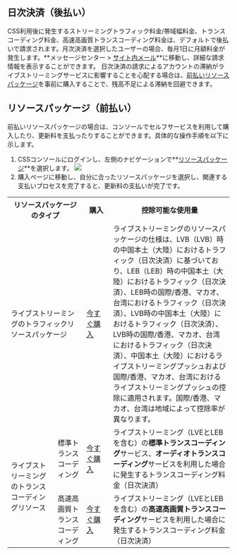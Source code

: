 ## 日次決済（後払い）

CSS利用後に発生するストリーミングトラフィック料金/帯域幅料金、トランスコーディング料金、高速高画質トランスコーディング料金は、デフォルトで後払いで請求されます。月次決済を選択したユーザーの場合、毎月1日に月額料金が発生します。**メッセージセンター > [サイト内メール](https://console.cloud.tencent.com/message/index/all/106?from=detail)**に移動し、詳細な請求情報を表示することができます。
日次決済の請求によるアカウントの滞納がライブストリーミングサービスに影響することを心配する場合は、[前払いリソースパッケージ](https://console.cloud.tencent.com/live/resources/package?type=traffic)を事前に購入することで、残高不足による滞納を回避できます。

## リソースパッケージ（前払い）
前払いリソースパッケージの場合は、コンソールでセルフサービスを利用して購入したり、更新料を支払ったりすることができます。具体的な操作手順を以下に示します。
1. CSSコンソールにログインし、左側のナビゲーションで**[リソースパッケージ](https://console.cloud.tencent.com/live/resources/package?type=traffic)**を選択します。
![](https://qcloudimg.tencent-cloud.cn/raw/92563e957ce2cf8d329d9b5a16c0fcfc.png)
2. 購入ページに移動し、自分に合ったリソースパッケージを選択し、関連する支払いプロセスを完了すると、更新料の支払いが完了です。

<table>
<tr><th colspan="2" width="34%">リソースパッケージのタイプ</th><th width="12%">購入</th><th>控除可能な使用量</th>
</tr><tr>
<td  colspan="2">ライブストリーミングのトラフィックリソースパッケージ</td>
<td><a href="https://buy.cloud.tencent.com/live">今すぐ購入</a></td>
<td>ライブストリーミングのリソースパッケージの仕様は、LVB（LVB）時の中国本土（大陸）におけるトラフィック（日次決済）に基づいており、LEB（LEB）時の中国本土（大陸）におけるトラフィック（日次決済）、LEB時の国際/香港、マカオ、台湾におけるトラフィック（日次決済）、LVB時の中国本土（大陸）におけるトラフィック（日次決済）、LVB時の国際/香港、マカオ、台湾におけるトラフィック（日次決済）、中国本土（大陸）におけるライブストリーミングプッシュおよび国際/香港、マカオ、台湾におけるライブストリーミングプッシュの控除に適用されます。国際/香港、マカオ、台湾は地域によって控除率が異なります。
</td>
</tr><tr>
<td rowspan="2">ライブストリーミングのトランスコーディングリソース</td>
<td>標準トランスコーディング</td>
<td><a href="https://buy.cloud.tencent.com/live?type=transcode">今すぐ購入</a></td>
<td>ライブストリーミング（LVEとLEBを含む）の<b>標準トランスコーディング</b>サービス、<b>オーディオトランスコーディング</b>サービスを利用した場合に発生するトランスコーディング料金（日次決済）</td>
</tr><tr>
<td>高速高画質トランスコーディング</td>
<td><a href="https://buy.cloud.tencent.com/live?type=transcode##">今すぐ購入</a></td>
<td>ライブストリーミング（LVEとLEBを含む）の<b>高速高画質トランスコーディング</b>サービスを利用した場合に発生するトランスコーディング料金（日次決済）</td>
</tr></table>